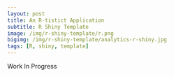 ```yaml
---
layout: post
title: An R-tistict Application
subtitle: R Shiny Template
image: /img/r-shiny-template/r.png
bigimg: /img/r-shiny-template/analytics-r-shiny.jpg
tags: [R, shiny, template]
---
```


Work In Progress
